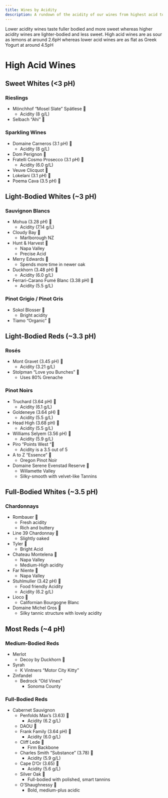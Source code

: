 ```yaml
---
title: Wines by Acidity  
description: A rundown of the acidity of our wines from highest acid to the lowest.
---
```

Lower acidity wines taste fuller bodied and more sweet whereas higher acidity wines are lighter-bodied and less sweet.  High acid wines are as sour as lemons at around 2.6pH whereas lower acid wines are as flat as Greek Yogurt at around 4.5pH

# High Acid Wines
## Sweet Whites (<3 pH)
### Rieslings
 - Mönchhof “Mosel Slate” Spätlese 🍾
	- Acidity (8 g/L)
 - Selbach “Ahi” 🍷

### Sparkling Wines
 - Domaine Carneros (3.1 pH) 🍾
	- Acidity (8 g/L)
 - Dom Perignon 🍾
 - Fratelli Cosmo Prosecco (3.1 pH) 🍾
	- Acidity (6.0 g/L)
 - Veuve Clicquot 🍾
 - Lokelani (3.1 pH) 🍷
 - Poema Cava (3.5 pH) 🍷

## Light-Bodied Whites (~3 pH)
### Sauvignon Blancs
 - Mohua (3.28 pH) 🍷
    - Acidity (7.14 g/L)
 - Cloudy Bay 🍾
     - Marlborough NZ
 - Hunt & Harvest 🍷
     - Napa Valley
     - Precise Acid
 - Merry Edwards 🍾
     - Spends more time in newer oak
 - Duckhorn (3.48 pH) 🍾
     - Acidity (6.0 g/L)
 - Ferrari-Carano Fumé Blanc (3.38 pH) 🍾
     - Acidity (5.5 g/L)

### Pinot Grigio / Pinot Gris
 - Sokol Blosser 🍾
    - Bright acidity
 - Tiamo “Organic” 🍷

## Light-Bodied Reds (~3.3 pH)
### Rosés
 - Mont Gravet (3.45 pH) 🍷
    - Acidity (3.21 g/L)
 - Stolpman “Love you Bunches” 🍷
     - Uses 80% Grenache

### Pinot Noirs
 - Truchard (3.64 pH) 🍾
    - Acidity (6.1 g/L)
 - Goldeneye (3.64 pH) 🍾
     - Acidity (5.5 g/L)
 - Head High (3.68 pH) 🍷
     - Acidity (5.5 g/L)
 - Williams Selyem (3.56 pH) 🍾
     - Acidity (5.9 g/L)
 - Piro “Points West “🍷
     - Acidity is a 3.5 out of 5
 - A to Z “Essence” 🍷
     - Oregon Pinot Noir
 - Domaine Serene Evenstad Reserve 🍾
     - Willamette Valley
     - Silky-smooth with velvet-like Tannins

## Full-Bodied Whites (~3.5 pH)
### Chardonnays
 - Rombauer 🍷
    - Fresh acidity
    - Rich and buttery
 - Line 39 Chardonnay 🍷
     - Slightly oaked
 - Tyler 🍷
     - Bright Acid
 - Chateau Montelena 🍾
     - Napa Valley
     - Medium-High acidity
 - Far Niente 🍾
     - Napa Valley
 - Stuhlmuller (3.42 pH) 🍾
     - Food friendly Acidity
     - Acidity (6.2 g/L)
 - Lioco 🍾
     - Californian Bourgogne Blanc
 - Domaine Michel Gros 🍾
     - Silky tannic structure with lovely acidity

## Most Reds (~4 pH)
### Medium-Bodied Reds
 - Merlot
    - Decoy by Duckhorn 🍾
 - Syrah
     - K Vintners “Motor City Kitty”
 - Zinfandel
     - Bedrock “Old  Vines”
         - Sonoma County

### Full-Bodied Reds
 - Cabernet Sauvignon
    - Penfolds Max’s (3.63) 🍷
        - Acidity (6.2 g/L)
    - DAOU 🍾
    - Frank Family (3.64 pH) 🍾
        - Acidity (6.0 g/L)
    - Cliff Lede 🍾
        - Firm Backbone
    - Charles Smith “Substance” (3.78) 🍾
        - Acidity (5.9 g/L)
    - Cape D’Or (3.65) 🍷
        - Acidity (5.6 g/L)
    - Silver Oak 🍾
        - Full-bodied with polished, smart tannins
    - O’Shaughnessy 🍾
        - Bold, medium-plus acidic